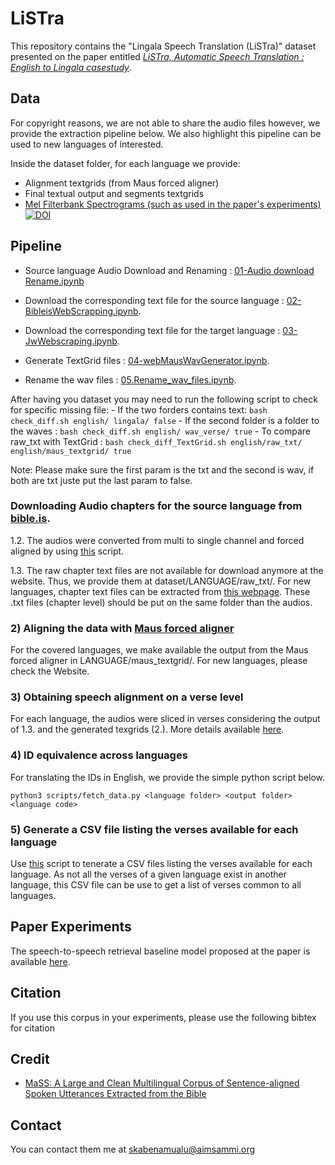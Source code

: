# LiSTra
This repository contains the "Lingala Speech Translation (LiSTra)" dataset presented on the paper entitled *[LiSTra, Automatic Speech Translation : English to Lingala casestudy]()*.

## Data
For copyright reasons, we are not able to share the audio files however, we provide the extraction pipeline below. We also highlight this pipeline can be used to new languages of interested.

Inside the dataset folder, for each language we provide:
- Alignment textgrids (from Maus forced aligner)
- Final textual output and segments textgrids
- [Mel Filterbank Spectrograms (such as used in the paper's experiments)](https://zenodo.org/record/3354711) [![DOI](https://zenodo.org/badge/DOI/10.5281/zenodo.3354711.svg)](https://doi.org/10.5281/zenodo.3354711)


## Pipeline

- Source language Audio Download and Renaming : [01-Audio download Rename.ipynb](link)

- Download the corresponding text file for the source language :  [02-BibleisWebScrapping.ipynb](link).
- Download the corresponding text file for the target language :  [03-JwWebscraping.ipynb](link).
- Generate TextGrid files :  [04-webMausWavGenerator.ipynb](link).
- Rename the wav files :  [05.Rename_wav_files.ipynb](link).


After having you dataset you may need to run the following script to check for specific missing file:
    - If the two forders contains text: `bash check_diff.sh english/ lingala/ false` 
    - If the second folder is a folder to the waves : `bash check_diff.sh english/ wav_verse/ true`
    - To compare raw_txt with TextGrid : `bash check_diff_TextGrid.sh english/raw_txt/ english/maus_textgrid/ true`

Note: Please make sure the first param is the txt and the second is wav, if both are txt juste put the last param to false.



### Downloading Audio chapters for the source language from [bible.is](bible.is).


1.2. The audios were converted from multi to single channel and forced aligned by using [this](https://github.com/getalp/mass-dataset/blob/master/scripts/force-align.py) script. 

1.3. The raw chapter text files are not available for download anymore at the website. Thus, we provide them at dataset/LANGUAGE/raw_txt/. For new languages, chapter text files can be extracted from [this webpage](https://www.faithcomesbyhearing.com/audio-bibles/bible-recordings). 
These .txt files (chapter level) should be put on the same folder than the audios.

### 2) Aligning the data with [Maus forced aligner](https://clarin.phonetik.uni-muenchen.de/BASWebServices/interface/WebMAUSBasic)
For the covered languages, we make available the output from the Maus forced aligner in LANGUAGE/maus\_textgrid/. For new languages, please check the Website.

### 3) Obtaining speech alignment on a verse level
For each language, the audios were sliced in verses considering the output of 1.3. and the generated texgrids (2.). More details available [here](https://github.com/getalp/mass-dataset/blob/master/scripts/alignment/).

### 4) ID equivalence across languages
For translating the IDs in English, we provide the simple python script below.

~~~~
python3 scripts/fetch_data.py <language folder> <output folder> <language code>
~~~~

### 5) Generate a CSV file listing the verses available for each language

Use [this](https://github.com/getalp/mass-dataset/blob/master/scripts/check-verses.py) script to tenerate a CSV files listing the verses available for each language.
As not all the verses of a given language exist in another language, this CSV file can be use to get a list of verses common to all languages.

## Paper Experiments

The speech-to-speech retrieval baseline model proposed at the paper is available [here](https://github.com/getalp/BibleNet).

## Citation

If you use this corpus in your experiments, please use the following bibtex for citation


## Credit

- [MaSS: A Large and Clean Multilingual Corpus of Sentence-aligned Spoken Utterances Extracted from the Bible](https://github.com/getalp/mass-dataset)


## Contact

You can contact them me at skabenamualu@aimsammi.org


